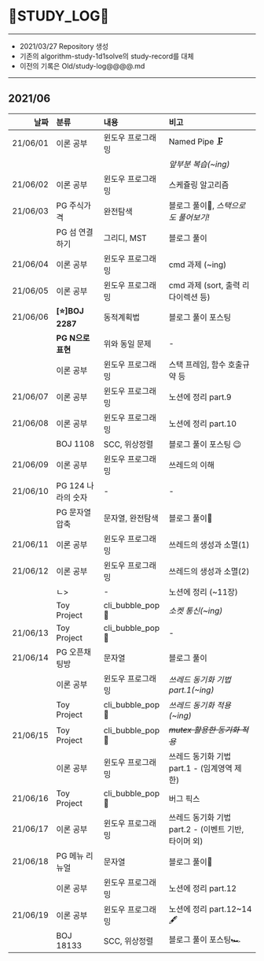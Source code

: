 # 📜STUDY_LOG📜
---
- 2021/03/27 Repository 생성
- 기존의 algorithm-study-1d1solve의 study-record를 대체
- 이전의 기록은 Old/study-log@@@@.md
---

## 2021/06

<div markdown="1">

|날짜|분류|내용|비고|
|----:|:----|:----|:----|
|21/06/01|이론 공부|윈도우 프로그래밍| Named Pipe 🗜 |
||||*앞부분 복습(~ing)*|
|21/06/02|이론 공부|윈도우 프로그래밍| 스케쥴링 알고리즘 |
|21/06/03|PG 주식가격|완전탐색| 블로그 풀이🎨, *스택으로도 풀어보기!* |
||PG 섬 연결하기|그리디, MST| 블로그 풀이 |
|21/06/04|이론 공부|윈도우 프로그래밍| cmd 과제 (~ing) | 
|21/06/05|이론 공부|윈도우 프로그래밍| cmd 과제 (sort, 출력 리다이렉션 등) |
|21/06/06|**[⭐]BOJ 2287**| 동적계획법 | 블로그 풀이 포스팅 |
||**PG N으로 표현**| 위와 동일 문제 | - | 
||이론 공부|윈도우 프로그래밍|스택 프레임, 함수 호출규약 등|
|21/06/07|이론 공부|윈도우 프로그래밍| 노션에 정리 part.9 |
|21/06/08|이론 공부|윈도우 프로그래밍| 노션에 정리 part.10 |
||BOJ 1108|SCC, 위상정렬| 블로그 풀이 포스팅 😉 |
|21/06/09|이론 공부|윈도우 프로그래밍| 쓰레드의 이해 |
|21/06/10|PG 124 나라의 숫자| - | - |
||PG 문자열 압축|문자열, 완전탐색| 블로그 풀이🚄 |
|21/06/11|이론 공부|윈도우 프로그래밍|쓰레드의 생성과 소멸(1)|
|21/06/12|이론 공부|윈도우 프로그래밍|쓰레드의 생성과 소멸(2)|
||ㄴ>| - |노션에 정리 (~11장)|
||Toy Project|cli_bubble_pop🎈|*소켓 통신(~ing)*|
|21/06/13|Toy Project|cli_bubble_pop🎈| - |
|21/06/14|PG 오픈채팅방|문자열|블로그 풀이|
||이론 공부|윈도우 프로그래밍|*쓰레드 동기화 기법 part.1(~ing)*|
||Toy Project|cli_bubble_pop🎈|*쓰레드 동기화 적용(~ing)*|
|21/06/15|Toy Project|cli_bubble_pop🎈|~~*mutex 활용한 동기화 적용*~~|
||이론 공부|윈도우 프로그래밍|쓰레드 동기화 기법 part.1 - (임계영역 제한)|
|21/06/16|Toy Project|cli_bubble_pop🎈|버그 픽스|
|21/06/17|이론 공부|윈도우 프로그래밍|쓰레드 동기화 기법 part.2 - (이벤트 기반, 타이머 외)|
|21/06/18|PG 메뉴 리뉴얼|문자열| 블로그 풀이🍖 |
||이론 공부|윈도우 프로그래밍| 노션에 정리 part.12 |
|21/06/19|이론 공부|윈도우 프로그래밍| 노션에 정리 part.12~14 🖋 |
||BOJ 18133|SCC, 위상정렬|블로그 풀이 포스팅🏎|
</div>
